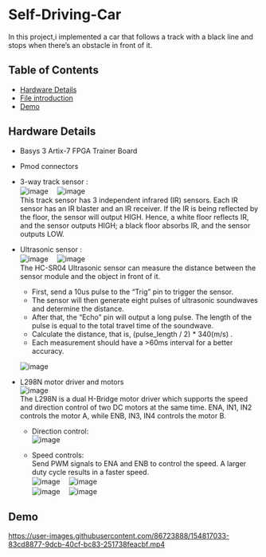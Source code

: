 # Self-Driving-Car
In this project,i implemented a car that follows a track with a black line and stops when there’s an obstacle in front of it.
  
  
## Table of Contents
* [Hardware Details](#Hardware-Details)
* [File introduction](#File-introduction) 
* [Demo](#Demo)


## Hardware Details
- Basys 3 Artix-7 FPGA Trainer Board
- Pmod connectors
- 3-way track sensor :    
![image](https://user-images.githubusercontent.com/86723888/154815908-60290024-db19-443e-b5d0-c4718fb3807a.png) 　![image](https://user-images.githubusercontent.com/86723888/154815920-97cd8817-840f-4531-b092-8ef306beed8c.png)  
This track sensor has 3 independent infrared (IR) sensors. Each IR sensor has an IR blaster and an IR
receiver. If the IR is being reflected by the floor, the sensor will output HIGH. Hence, a white floor
reflects IR, and the sensor outputs HIGH; a black floor absorbs IR, and the sensor outputs LOW.  
 
  
 
    

- Ultrasonic sensor :  
![image](https://user-images.githubusercontent.com/86723888/154815935-797438aa-481d-43a5-95ba-92137b9db3d6.png) 　![image](https://user-images.githubusercontent.com/86723888/154816411-fba4b50c-3658-4d55-900d-fca8e563cc24.png)  
The HC-SR04 Ultrasonic sensor can measure the distance between the sensor module and the object in front of it.  
   - First, send a 10us pulse to the “Trig” pin to trigger the sensor.   
   - The sensor will then generate eight pulses of ultrasonic soundwaves and determine the distance.   
   - After that, the “Echo” pin will output a long pulse. The length of the pulse is equal to the total travel time of the soundwave.  
   - Calculate the distance, that is, (pulse_length / 2) * 340(m/s) .  
   - Each measurement should have a >60ms interval for a better accuracy.  
     
   ![image](https://user-images.githubusercontent.com/86723888/154816687-aa33f456-03b8-4c9f-b9cc-8c848c4be7b7.png)  



 

- L298N motor driver and motors  
![image](https://user-images.githubusercontent.com/86723888/154816716-832be819-a2d7-4116-91fd-e5b034fd57b4.png)  
The L298N is a dual H-Bridge motor driver which supports the speed and direction control of two DC
motors at the same time. ENA, IN1, IN2 controls the motor A, while ENB, IN3, IN4 controls the motor
B.  
  - Direction control:  
  ![image](https://user-images.githubusercontent.com/86723888/154816761-114b9c71-cf35-47f3-b4ee-2b71a0e1e733.png)  

  - Speed controls:    
  Send PWM signals to ENA and ENB to control the speed. A larger duty cycle results in a faster
  speed.  
  ![image](https://user-images.githubusercontent.com/86723888/154816795-5fecaaef-1c8c-47fe-85e3-252b0b4449a9.png) 　![image](https://user-images.githubusercontent.com/86723888/154816799-e59272bc-fd65-472a-b010-44bbc46ac34a.png)  
  ![image](https://user-images.githubusercontent.com/86723888/154816806-c20d4e97-23a3-4cbf-a9bc-468ec30fabe3.png) 　![image](https://user-images.githubusercontent.com/86723888/154816815-47ef9185-3ce4-423b-8852-05cde4268927.png)  




## Demo  
https://user-images.githubusercontent.com/86723888/154817033-83cd8877-9dcb-40cf-bc83-251738feacbf.mp4




